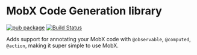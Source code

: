# MobX Code Generation library

[![pub package](https://img.shields.io/pub/v/mobx_codegen.svg)](https://pub.dartlang.org/packages/mobx_codegen)
[![Build Status](https://travis-ci.com/mobxjs/mobx.dart.svg?branch=master)](https://travis-ci.com/mobxjs/mobx.dart)

Adds support for annotating your MobX code with `@observable`, `@computed`, `@action`, making it
super simple to use MobX.
